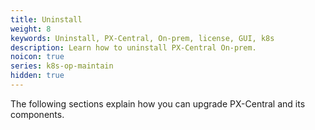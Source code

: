 ```yaml
---
title: Uninstall
weight: 8
keywords: Uninstall, PX-Central, On-prem, license, GUI, k8s
description: Learn how to uninstall PX-Central On-prem.
noicon: true
series: k8s-op-maintain
hidden: true
---
```


The following sections explain how you can upgrade PX-Central and its components.
